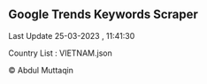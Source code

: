 

## Google Trends Keywords Scraper 
 
Last Update 25-03-2023 , 11:41:30

Country List :
VIETNAM.json



© Abdul Muttaqin 
